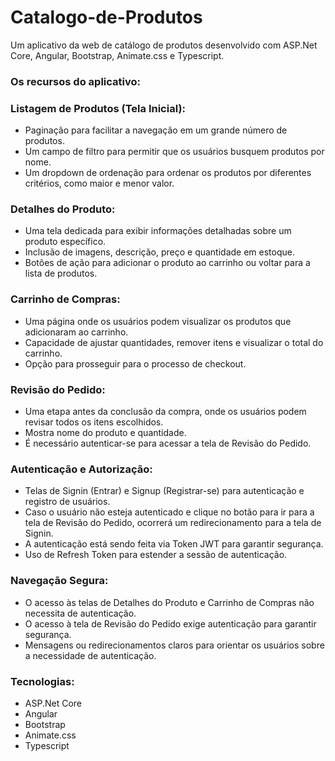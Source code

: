 # Catalogo-de-Produtos
Um aplicativo da web de catálogo de produtos desenvolvido com ASP.Net Core, Angular, Bootstrap, Animate.css e Typescript.

### Os recursos do aplicativo:

### Listagem de Produtos (Tela Inicial):

- Paginação para facilitar a navegação em um grande número de produtos.
- Um campo de filtro para permitir que os usuários busquem produtos por nome.
- Um dropdown de ordenação para ordenar os produtos por diferentes critérios, como maior e menor valor.

### Detalhes do Produto:

- Uma tela dedicada para exibir informações detalhadas sobre um produto específico.
- Inclusão de imagens, descrição, preço e quantidade em estoque.
- Botões de ação para adicionar o produto ao carrinho ou voltar para a lista de produtos.

### Carrinho de Compras:

- Uma página onde os usuários podem visualizar os produtos que adicionaram ao carrinho.
- Capacidade de ajustar quantidades, remover itens e visualizar o total do carrinho.
- Opção para prosseguir para o processo de checkout.


### Revisão do Pedido:

- Uma etapa antes da conclusão da compra, onde os usuários podem revisar todos os itens escolhidos.
- Mostra nome do produto e quantidade.
- É necessário autenticar-se para acessar a tela de Revisão do Pedido.

### Autenticação e Autorização:

- Telas de Signin (Entrar) e Signup (Registrar-se) para autenticação e registro de usuários.
- Caso o usuário não esteja autenticado e clique no botão para ir para a tela de Revisão do Pedido, ocorrerá um redirecionamento para a tela de Signin.
- A autenticação está sendo feita via Token JWT para garantir segurança.
- Uso de Refresh Token para estender a sessão de autenticação.

### Navegação Segura:

- O acesso às telas de Detalhes do Produto e Carrinho de Compras não necessita de autenticação.
- O acesso à tela de Revisão do Pedido exige autenticação para garantir segurança.
- Mensagens ou redirecionamentos claros para orientar os usuários sobre a necessidade de autenticação.

### Tecnologias:

- ASP.Net Core
- Angular
- Bootstrap
- Animate.css
- Typescript
